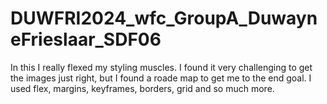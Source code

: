 # DUWFRI2024_wfc_GroupA_DuwayneFrieslaar_SDF06

In this I really flexed my styling muscles. I found it very challenging to get the images just right, but I found a roade map to get me to the end goal. I used flex, margins, keyframes, borders, grid and so much more.
